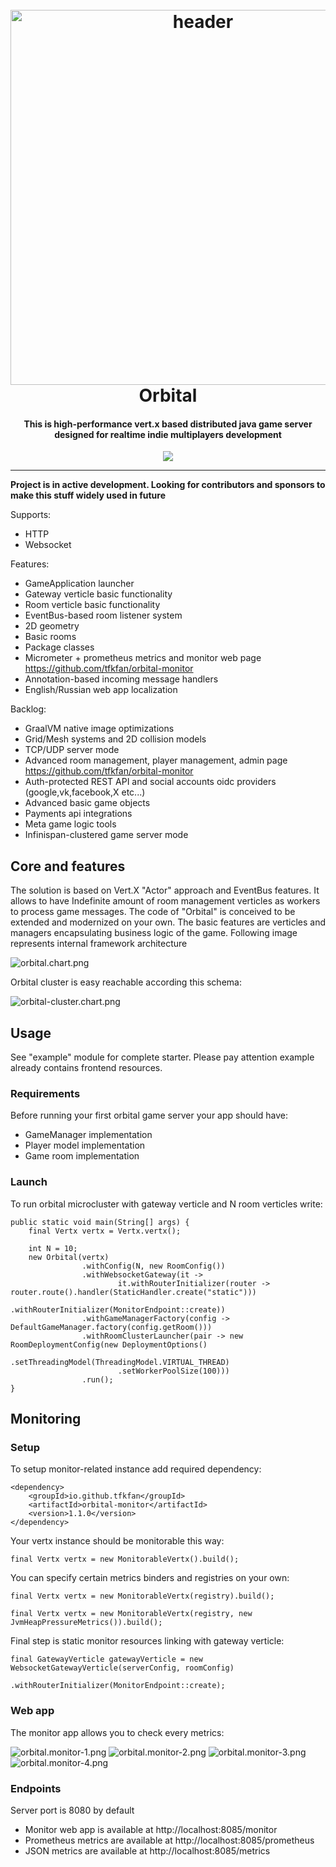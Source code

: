 <h1 align="center">
  <br>
  <a href="#"><img src="logo.svg" alt="header" width="600"></a>
  <br>
  Orbital
  <br>
</h1>

<h4 align="center">
This is high-performance vert.x based distributed java game server designed for realtime indie multiplayers development</h4>

<p align="center">
  <a href="https://opensource.org/licenses/MIT" title="License: MIT" >
    <img src="https://img.shields.io/badge/License-MIT-greenbright.svg?style=flat-square">
  </a>
</p>

---

**Project is in active development. Looking for contributors and sponsors to make this stuff widely used in future**

Supports:

* HTTP
* Websocket

Features:

* GameApplication launcher
* Gateway verticle basic functionality
* Room verticle basic functionality
* EventBus-based room listener system
* 2D geometry
* Basic rooms
* Package classes
* Micrometer + prometheus metrics and monitor web page https://github.com/tfkfan/orbital-monitor
* Annotation-based incoming message handlers
* English/Russian web app localization

Backlog:

* GraalVM native image optimizations
* Grid/Mesh systems and 2D collision models
* TCP/UDP server mode
* Advanced room management, player management, admin page https://github.com/tfkfan/orbital-monitor
* Auth-protected REST API and social accounts oidc providers (google,vk,facebook,X etc...)
* Advanced basic game objects
* Payments api integrations
* Meta game logic tools
* Infinispan-clustered game server mode

## Core and features

The solution is based on Vert.X "Actor" approach and EventBus features. It allows to have Indefinite amount of
room management verticles as workers to process game messages.
The code of "Orbital" is conceived to be extended and modernized on your own.
The basic features are verticles and managers encapsulating business logic of the game.
Following image represents internal framework architecture

![orbital.chart.png](orbital.chart.png)

Orbital cluster is easy reachable according this schema:

![orbital-cluster.chart.png](orbital-cluster.chart.png)

## Usage

See "example" module for complete starter. Please pay attention example already contains frontend resources.

### Requirements

Before running your first orbital game server your app should have:

- GameManager implementation
- Player model implementation
- Game room implementation

### Launch

To run orbital microcluster with gateway verticle and N room verticles write:

```
public static void main(String[] args) {
    final Vertx vertx = Vertx.vertx();

    int N = 10;
    new Orbital(vertx)
                .withConfig(N, new RoomConfig())
                .withWebsocketGateway(it ->
                        it.withRouterInitializer(router -> router.route().handler(StaticHandler.create("static")))
                                .withRouterInitializer(MonitorEndpoint::create))
                .withGameManagerFactory(config -> DefaultGameManager.factory(config.getRoom()))
                .withRoomClusterLauncher(pair -> new RoomDeploymentConfig(new DeploymentOptions()
                        .setThreadingModel(ThreadingModel.VIRTUAL_THREAD)
                        .setWorkerPoolSize(100)))
                .run();
}
```

## Monitoring

### Setup

To setup monitor-related instance add required dependency:

```
<dependency>
    <groupId>io.github.tfkfan</groupId>
    <artifactId>orbital-monitor</artifactId>
    <version>1.1.0</version>
</dependency>
```

Your vertx instance should be monitorable this way:

```
final Vertx vertx = new MonitorableVertx().build();
```

You can specify certain metrics binders and registries on your own:

```
final Vertx vertx = new MonitorableVertx(registry).build();
```

```
final Vertx vertx = new MonitorableVertx(registry, new JvmHeapPressureMetrics()).build();
```

Final step is static monitor resources linking with gateway verticle:

```
final GatewayVerticle gatewayVerticle = new WebsocketGatewayVerticle(serverConfig, roomConfig)
                            .withRouterInitializer(MonitorEndpoint::create);
```

### Web app

The monitor app allows you to check every metrics:

![orbital.monitor-1.png](orbital.monitor-1.png)
![orbital.monitor-2.png](orbital.monitor-2.png)
![orbital.monitor-3.png](orbital.monitor-3.png)
![orbital.monitor-4.png](orbital.monitor-4.png)

### Endpoints

Server port is 8080 by default

- Monitor web app is available at http://localhost:8085/monitor
- Prometheus metrics are available at http://localhost:8085/prometheus
- JSON metrics are available at http://localhost:8085/metrics
